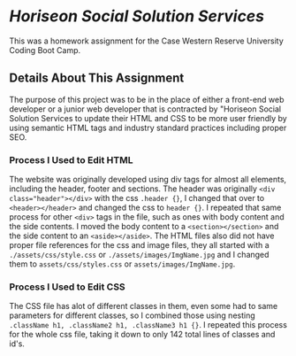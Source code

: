 # __*Horiseon Social Solution Services*__
This was a homework assignment for the Case Western Reserve University Coding Boot Camp.


## __Details About This Assignment__
The purpose of this project was to be in the place of either a front-end web developer or a junior web developer that is contracted by "Horiseon Social Solution Services to update their HTML and CSS to be more user friendly by using semantic HTML tags and industry standard practices including proper SEO.


### __Process I Used to Edit HTML__
The website was originally developed using div tags for almost all elements, including the header, footer and sections. The header was originally `<div class="header"></div>` with the css `.header {}`, I changed that over to `<header></header>` and changed the css to `header {}`. I repeated that same process for other `<div>` tags in the file, such as ones with body content and the side contents. I moved the body content to a `<section></section>` and the side content to an `<aside></aside>`. The HTML files also did not have proper file references for the css and image files, they all started with a `./assets/css/style.css` or `./assets/images/ImgName.jpg` and I changed them to `assets/css/styles.css` or `assets/images/ImgName.jpg`.


### __Process I Used to Edit CSS__
The CSS file has alot of different classes in them, even some had to same parameters for different classes, so I combined those using nesting `.className h1, .className2 h1, .className3 h1 {}`. I repeated this process for the whole css file, taking it down to only 142 total lines of classes and id's.